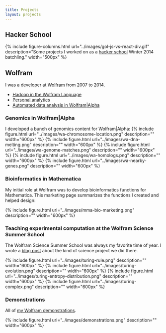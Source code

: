 ```yaml
---
title: Projects
layout: projects
---
```


## Hacker School

{% include figure-columns.html url="../images/gol-js-vs-react-div.gif" description="Some projects I worked on as a [hacker school](/projects/hacker-school.html) Winter 2014 batchling." width="500px" %}

## Wolfram
I was a developer at [Wolfram](http://www.wolfram.com) from 2007 to 2014.

- [Hadoop in the Wolfram Language](/projects/wolfram-hadoop.html)
- [Personal analytics](/projects/wolfram-personal-analytics.html)
- [Automated data analysis in Wolfram|Alpha](/projects/wolfram-alpha-pro.html)



### Genomics in Wolfram|Alpha

I developed a bunch of genomics content for Wolfram|Alpha:
{% include figure.html url="../images/wa-chromosome-location.png" description="" width="600px" %}
{% include figure.html url="../images/wa-dna-melting.png" description="" width="600px" %}
{% include figure.html url="../images/wa-genome-matches.png" description="" width="600px" %}
{% include figure.html url="../images/wa-homologs.png" description="" width="600px" %}
{% include figure.html url="../images/wa-nearby-genes.png" description="" width="600px" %}


### Bioinformatics in Mathematica

My initial role at Wolfram was to develop bioinformatics functions for Mathematica. This marketing
page summarizes the functions I created and helped design:

{% include figure.html url="../images/mma-bio-marketing.png" description="" width="600px" %}

### Teaching experimental computation at the Wolfram Science Summer School

The Wolfram Science Summer School was always my favorite time of year. I wrote
a [blog post](http://blog.wolfram.com/2012/12/20/hunting-for-turing-machines-at-the-wolfram-science-summer-school/)
about the kind of science project we did there.

{% include figure.html url="../images/turing-rule.png" description="" width="600px" %}
{% include figure.html url="../images/turing-evolution.png" description="" width="600px" %}
{% include figure.html url="../images/turing-entropy-distribution.png" description="" width="600px" %}
{% include figure.html url="../images/turing-complex.png" description="" width="600px" %}

### Demonstrations

All of [my Wolfram demonstrations](http://demonstrations.wolfram.com/search.html?query=paul-jean).

{% include figure.html url="../images/demonstrations.png" description="" width="600px" %}

